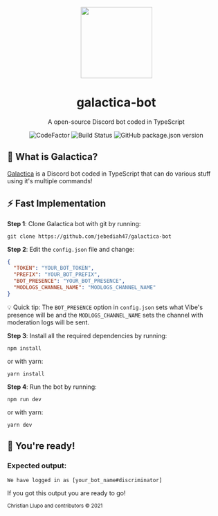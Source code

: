 <p align="center"><a href="https://github.com/jebediah47/galactica-bot"><img src="https://i.imgur.com/obhS6zx.png" height="165"></a></p>

<h1 align="center">galactica-bot</h1>

<p align="center">A open-source Discord bot coded in TypeScript</p>

<p align="center">
  <img src="https://www.codefactor.io/repository/github/jebediah47/galactica-bot/badge/main" alt="CodeFactor"></img>
  <img src="https://img.shields.io/github/workflow/status/jebediah47/galactica-bot/CodeQL" alt="Build Status"></img>
  <img src="https://img.shields.io/github/package-json/v/jebediah47/galactica-bot?color=red" alt="GitHub package.json version">
</p>

## 💭 What is Galactica?

[Galactica](https://github.com/jebediah47/galactica-bot) is a Discord bot coded in TypeScript that can do various stuff using it's multiple commands!

## ⚡️ Fast Implementation

**Step 1**: Clone Galactica bot with git by running:

`
git clone https://github.com/jebediah47/galactica-bot
`

**Step 2**: Edit the `config.json` file and change:

```json
{
  "TOKEN": "YOUR_BOT_TOKEN",
  "PREFIX": "YOUR_BOT_PREFIX",
  "BOT_PRESENCE": "YOUR_BOT_PRESENCE",
  "MODLOGS_CHANNEL_NAME": "MODLOGS_CHANNEL_NAME"
}
```

💡 Quick tip: The `BOT_PRESENCE` option in `config.json` sets what Vibe's presence will be and the `MODLOGS_CHANNEL_NAME` sets the channel with moderation logs will be sent.

**Step 3**: Install all the required dependencies by running:

`
npm install
`

or with yarn:

`
yarn install
`

**Step 4**: Run the bot by running:

`
npm run dev
`

or with yarn:

`
yarn dev
`

## 🎉 You're ready!

### Expected output:

`
We have logged in as [your_bot_name#discriminator]
`

If you got this output you are ready to go!

<sup>Christian Llupo and contributors © 2021</sup>
